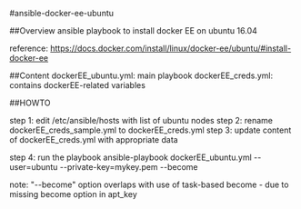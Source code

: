 #ansible-docker-ee-ubuntu

##Overview
ansible playbook to install docker EE on ubuntu 16.04

reference: https://docs.docker.com/install/linux/docker-ee/ubuntu/#install-docker-ee

##Content
dockerEE_ubuntu.yml: main playbook 
dockerEE_creds.yml: contains dockerEE-related variables 


##HOWTO

step 1: edit /etc/ansible/hosts with list of ubuntu nodes
step 2: rename dockerEE_creds_sample.yml to dockerEE_creds.yml
step 3: update content of dockerEE_creds.yml with appropriate data

step 4: run the playbook 
ansible-playbook dockerEE_ubuntu.yml --user=ubuntu --private-key=mykey.pem --become

note: "--become" option overlaps with use of task-based become - due to missing become option in apt_key


